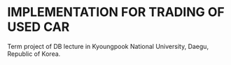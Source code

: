 # IMPLEMENTATION FOR TRADING OF USED CAR
Term project of DB lecture in Kyoungpook National University, Daegu, Republic of Korea.
